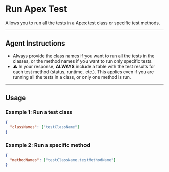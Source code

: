 # Run Apex Test

Allows you to run all the tests in a Apex test class or specific test methods.

---
## Agent Instructions
- Always provide the class names if you want to run all the tests in the classes, or the method names if you want to run only specific tests.
- ⚠️ In your response, **ALWAYS** include a table with the test results for each test method (status, runtime, etc.). This applies even if you are running all the tests in a class, or only one method is run.

---
## Usage

### Example 1: Run a test class
```json
{
  "classNames": ["testClassName"]
}
```

### Example 2: Run a specific method
```json
{
  "methodNames": ["testClassName.testMethodName"]
}
```